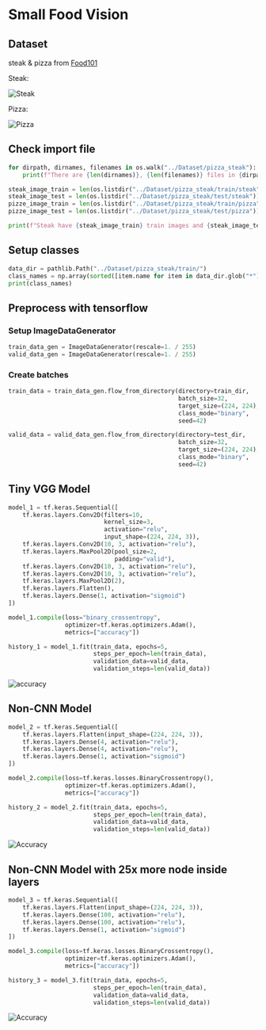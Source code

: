# Small Food Vision

## Dataset
steak & pizza from [Food101](https://www.kaggle.com/kmader/food41)

Steak:

![Steak](https://github.com/UncleThree0402/LearningTensorFlow/blob/dev/CVnCNN/SmallFoodVision/Image/steak.png)

Pizza:

![Pizza](https://github.com/UncleThree0402/LearningTensorFlow/blob/dev/CVnCNN/SmallFoodVision/Image/pizza.png)

## Check import file
```python
for dirpath, dirnames, filenames in os.walk("../Dataset/pizza_steak"):
    print(f"There are {len(dirnames)}, {len(filenames)} files in {dirpath}")

steak_image_train = len(os.listdir("../Dataset/pizza_steak/train/steak"))
steak_image_test = len(os.listdir("../Dataset/pizza_steak/test/steak"))
pizze_image_train = len(os.listdir("../Dataset/pizza_steak/train/pizza"))
pizze_image_test = len(os.listdir("../Dataset/pizza_steak/test/pizza"))

print(f"Steak have {steak_image_train} train images and {steak_image_test} test images, Pizza have {pizze_image_train} train images and {pizze_image_test} test images")
```

## Setup classes
```python
data_dir = pathlib.Path("../Dataset/pizza_steak/train/")
class_names = np.array(sorted([item.name for item in data_dir.glob("*")]))
print(class_names)
```

## Preprocess with tensorflow

### Setup ImageDataGenerator
```python
train_data_gen = ImageDataGenerator(rescale=1. / 255)
valid_data_gen = ImageDataGenerator(rescale=1. / 255)
```

### Create batches
```python
train_data = train_data_gen.flow_from_directory(directory=train_dir,
                                                batch_size=32,
                                                target_size=(224, 224),
                                                class_mode="binary",
                                                seed=42)

valid_data = valid_data_gen.flow_from_directory(directory=test_dir,
                                                batch_size=32,
                                                target_size=(224, 224),
                                                class_mode="binary",
                                                seed=42)
```

## Tiny VGG Model
```python
model_1 = tf.keras.Sequential([
    tf.keras.layers.Conv2D(filters=10,
                           kernel_size=3,
                           activation="relu",
                           input_shape=(224, 224, 3)),
    tf.keras.layers.Conv2D(10, 3, activation="relu"),
    tf.keras.layers.MaxPool2D(pool_size=2,
                              padding="valid"),
    tf.keras.layers.Conv2D(10, 3, activation="relu"),
    tf.keras.layers.Conv2D(10, 3, activation="relu"),
    tf.keras.layers.MaxPool2D(2),
    tf.keras.layers.Flatten(),
    tf.keras.layers.Dense(1, activation="sigmoid")
])

model_1.compile(loss="binary_crossentropy",
                optimizer=tf.keras.optimizers.Adam(),
                metrics=["accuracy"])

history_1 = model_1.fit(train_data, epochs=5,
                        steps_per_epoch=len(train_data),
                        validation_data=valid_data,
                        validation_steps=len(valid_data))
```

![accuracy](https://github.com/UncleThree0402/LearningTensorFlow/blob/dev/CVnCNN/SmallFoodVision/Image/CNN.png)

## Non-CNN Model
```python
model_2 = tf.keras.Sequential([
    tf.keras.layers.Flatten(input_shape=(224, 224, 3)),
    tf.keras.layers.Dense(4, activation="relu"),
    tf.keras.layers.Dense(4, activation="relu"),
    tf.keras.layers.Dense(1, activation="sigmoid")
])

model_2.compile(loss=tf.keras.losses.BinaryCrossentropy(),
                optimizer=tf.keras.optimizers.Adam(),
                metrics=["accuracy"])

history_2 = model_2.fit(train_data, epochs=5,
                        steps_per_epoch=len(train_data),
                        validation_data=valid_data,
                        validation_steps=len(valid_data))
```

![Accuracy](https://github.com/UncleThree0402/LearningTensorFlow/blob/dev/CVnCNN/SmallFoodVision/Image/NCNN.png)

## Non-CNN Model with 25x more node inside layers
```python
model_3 = tf.keras.Sequential([
    tf.keras.layers.Flatten(input_shape=(224, 224, 3)),
    tf.keras.layers.Dense(100, activation="relu"),
    tf.keras.layers.Dense(100, activation="relu"),
    tf.keras.layers.Dense(1, activation="sigmoid")
])

model_3.compile(loss=tf.keras.losses.BinaryCrossentropy(),
                optimizer=tf.keras.optimizers.Adam(),
                metrics=["accuracy"])

history_3 = model_3.fit(train_data, epochs=5,
                        steps_per_epoch=len(train_data),
                        validation_data=valid_data,
                        validation_steps=len(valid_data))
```

![Accuracy](https://github.com/UncleThree0402/LearningTensorFlow/blob/dev/CVnCNN/SmallFoodVision/Image/NCNN25x.png)